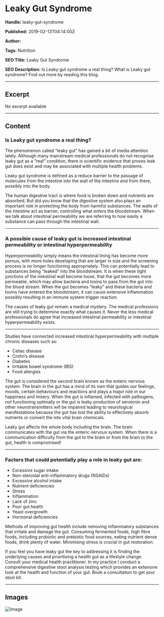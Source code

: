 # Leaky Gut Syndrome

**Handle:** leaky-gut-syndrome

**Published:** 2019-02-13T04:14:00Z

**Author:**  

**Tags:** Nutrition

**SEO Title:** Leaky Gut Syndrome

**SEO Description:** Is Leaky gut syndrome a real thing? What is Leaky gut syndrome? Find out more by reading this blog.

---

## Excerpt

No excerpt available

---

## Content

### Is Leaky gut syndrome a real thing?
The phenomenon called “leaky gut” has gained a bit of media attention lately. Although many mainstream medical professionals do not recognise leaky gut as a “real” condition, there is scientific evidence that proves leak gut does exist and may be associated with multiple health problems.

Leaky gut syndrome is defined as a reduce barrier to the passage of molecules from the intestine into the wall of the intestine and from there, possibly into the body.

The human digestive tract is where food is broken down and nutrients are absorbed. But did you know that the digestive system also plays an important role in protecting the body from harmful substances. The walls of the intestine act as barrier, controlling what enters the bloodstream. When we talk about intestinal permeability we are referring to how easily a substance can pass through the intestinal wall.

---

### A possible cause of leaky gut is increased intestinal permeability or intestinal hyperpermeability
Hyperpermeability simply means the intestinal lining has become more porous, with more holes developing that are larger in size and the screening process is no longer functioning appropriately. This can potentially lead to substances being “leaked” into the bloodstream. It is when these tight junctions of the intestinal wall become loose, that the gut becomes more permeable, which may allow bacteria and toxins to pass from the gut into the blood stream. When the gut becomes “leaky” and these bacteria and toxins have entered the bloodstream, it can cause extensive inflammation possibly resulting in an immune system trigger reaction.

The causes of leaky gut remain a medical mystery. The medical professions are still trying to determine exactly what causes it. Never the less medical professionals do agree that increased intestinal permeability or intestinal hyperpermeability exists.

---

Studies have connected increased intestinal hyperpermeability with multiple chronic diseases such as:

- Celiac disease
- Crohn’s disease
- Diabetes
- Irritable bowel syndrome (IBS)
- Food allergies

The gut is considered the second brain known as the enteric nervous system. The brain in the gut has a mind of its own that guides our feelings, moods, certain behaviours and reactions and plays a major role in our happiness and misery. When the gut is inflamed, infected with pathogens, not functioning optimally or the gut is leaky production of serotonin and other neurotransmitters will be impaired leading to neurological manifestations because the gut has lost the ability to effectively absorb nutrients or convert the into vital brain chemicals.

Leaky gut affects the whole body including the brain. The brain communicates with the gut via the enteric nervous system. When there is a communication difficulty from the gut to the brain or from the brain to the gut, health is compromised!

---

### Factors that could potentially play a role in leaky gut are:

- Excessive sugar intake
- Non-steroidal anti-inflammatory drugs (NSAIDs)
- Excessive alcohol intake
- Nutrient deficiencies
- Stress
- Inflammation
- Lack of zinc
- Poor gut health
- Yeast overgrowth
- Hormonal deficiencies

Methods of improving gut health include removing inflammatory substances that irritate and damage the gut. Consuming fermented foods, high fibre foods, including probiotic and prebiotic food sources, eating nutrient dense foods, drink plenty of water. Minimising stress is crucial in gut restoration.

If you feel you have leaky gut the key to addressing it is finding the underlying causes and prioritising a health gut as a lifestyle change. Consult your medical health practitioner. In my practice I conduct a comprehensive digestive stool analysis testing which provides an extensive look at the health and function of your gut. Book a consultation to get your stool kit.

---

## Images

![Image](undefined)

